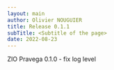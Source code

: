 ```yaml
---
layout: main
author: Olivier NOUGUIER
title: Release 0.1.1
subTitle: <Subtitle of the page>
date: 2022-08-23
---
```


ZIO Pravega 0.1.0 - fix log level